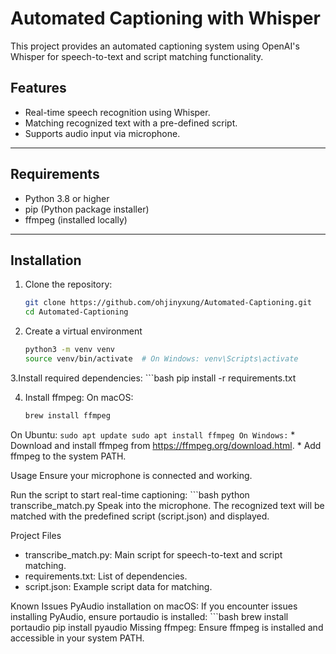 # Automated Captioning with Whisper

This project provides an automated captioning system using OpenAI's Whisper for speech-to-text and script matching functionality.

## **Features**
- Real-time speech recognition using Whisper.
- Matching recognized text with a pre-defined script.
- Supports audio input via microphone.

---

## **Requirements**

- Python 3.8 or higher
- pip (Python package installer)
- ffmpeg (installed locally)

---

## **Installation**

1. Clone the repository:
   ```bash
   git clone https://github.com/ohjinyxung/Automated-Captioning.git
   cd Automated-Captioning

2. Create a virtual environment
    ```bash
    python3 -m venv venv
    source venv/bin/activate  # On Windows: venv\Scripts\activate

3.Install required dependencies:
    ```bash
    pip install -r requirements.txt

4. Install ffmpeg:
On macOS:
    ```bash
    brew install ffmpeg
On Ubuntu:
    ```
     sudo apt update
     sudo apt install ffmpeg
On Windows:
    ```
     * Download and install ffmpeg from https://ffmpeg.org/download.html.
     * Add ffmpeg to the system PATH.

Usage
Ensure your microphone is connected and working.

Run the script to start real-time captioning:
    ```bash
    python transcribe_match.py
Speak into the microphone. The recognized text will be matched with the predefined script (script.json) and displayed.

Project Files
* transcribe_match.py: Main script for speech-to-text and script matching.
* requirements.txt: List of dependencies.
* script.json: Example script data for matching.

Known Issues
PyAudio installation on macOS:
    If you encounter issues installing PyAudio, ensure portaudio is installed:
        ```bash
        brew install portaudio
        pip install pyaudio
Missing ffmpeg:
    Ensure ffmpeg is installed and accessible in your system PATH.
